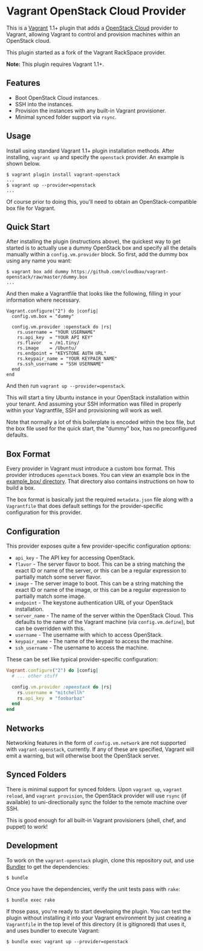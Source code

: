 # Vagrant OpenStack Cloud Provider

This is a [Vagrant](http://www.vagrantup.com) 1.1+ plugin that adds a
[OpenStack Cloud](http://www.openstack.org) provider to Vagrant,
allowing Vagrant to control and provision machines within an OpenStack
cloud.

This plugin started as a fork of the Vagrant RackSpace provider.

**Note:** This plugin requires Vagrant 1.1+.

## Features

* Boot OpenStack Cloud instances.
* SSH into the instances.
* Provision the instances with any built-in Vagrant provisioner.
* Minimal synced folder support via `rsync`.

## Usage

Install using standard Vagrant 1.1+ plugin installation methods. After
installing, `vagrant up` and specify the `openstack` provider. An example is
shown below.

```
$ vagrant plugin install vagrant-openstack
...
$ vagrant up --provider=openstack
...
```

Of course prior to doing this, you'll need to obtain an OpenStack-compatible
box file for Vagrant.

## Quick Start

After installing the plugin (instructions above), the quickest way to get
started is to actually use a dummy OpenStack box and specify all the details
manually within a `config.vm.provider` block. So first, add the dummy
box using any name you want:

```
$ vagrant box add dummy https://github.com/cloudbau/vagrant-openstack/raw/master/dummy.box
...
```

And then make a Vagrantfile that looks like the following, filling in
your information where necessary.

```
Vagrant.configure("2") do |config|
  config.vm.box = "dummy"

  config.vm.provider :openstack do |rs|
    rs.username = "YOUR USERNAME"
    rs.api_key  = "YOUR API KEY"
    rs.flavor   = /m1.tiny/
    rs.image    = /Ubuntu/
    rs.endpoint = "KEYSTONE AUTH URL"
    rs.keypair_name = "YOUR KEYPAIR NAME"
    rs.ssh_username = "SSH USERNAME"
  end
end
```

And then run `vagrant up --provider=openstack`.

This will start a tiny Ubuntu instance in your OpenStack installation within
your tenant. And assuming your SSH information was filled in properly
within your Vagrantfile, SSH and provisioning will work as well.

Note that normally a lot of this boilerplate is encoded within the box
file, but the box file used for the quick start, the "dummy" box, has
no preconfigured defaults.

## Box Format

Every provider in Vagrant must introduce a custom box format. This
provider introduces `openstack` boxes. You can view an example box in
the [example_box/ directory](https://github.com/cloudbau/vagrant-openstack/tree/master/example_box).
That directory also contains instructions on how to build a box.

The box format is basically just the required `metadata.json` file
along with a `Vagrantfile` that does default settings for the
provider-specific configuration for this provider.

## Configuration

This provider exposes quite a few provider-specific configuration options:

* `api_key` - The API key for accessing OpenStack.
* `flavor` - The server flavor to boot. This can be a string matching
  the exact ID or name of the server, or this can be a regular expression
  to partially match some server flavor.
* `image` - The server image to boot. This can be a string matching the
  exact ID or name of the image, or this can be a regular expression to
  partially match some image.
* `endpoint` - The keystone authentication URL of your OpenStack installation.
* `server_name` - The name of the server within the OpenStack Cloud. This
  defaults to the name of the Vagrant machine (via `config.vm.define`), but
  can be overridden with this.
* `username` - The username with which to access OpenStack.
* `keypair_name` - The name of the keypair to access the machine.
* `ssh_username` - The username to access the machine.

These can be set like typical provider-specific configuration:

```ruby
Vagrant.configure("2") do |config|
  # ... other stuff

  config.vm.provider :openstack do |rs|
    rs.username = "mitchellh"
    rs.api_key  = "foobarbaz"
  end
end
```

## Networks

Networking features in the form of `config.vm.network` are not
supported with `vagrant-openstack`, currently. If any of these are
specified, Vagrant will emit a warning, but will otherwise boot
the OpenStack server.

## Synced Folders

There is minimal support for synced folders. Upon `vagrant up`,
`vagrant reload`, and `vagrant provision`, the OpenStack provider will use
`rsync` (if available) to uni-directionally sync the folder to
the remote machine over SSH.

This is good enough for all built-in Vagrant provisioners (shell,
chef, and puppet) to work!

## Development

To work on the `vagrant-openstack` plugin, clone this repository out, and use
[Bundler](http://gembundler.com) to get the dependencies:

```
$ bundle
```

Once you have the dependencies, verify the unit tests pass with `rake`:

```
$ bundle exec rake
```

If those pass, you're ready to start developing the plugin. You can test
the plugin without installing it into your Vagrant environment by just
creating a `Vagrantfile` in the top level of this directory (it is gitignored)
that uses it, and uses bundler to execute Vagrant:

```
$ bundle exec vagrant up --provider=openstack
```
